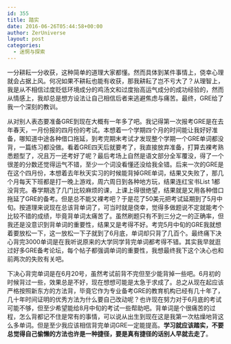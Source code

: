 ```yaml
---
id: 355
title: 踏实
date: 2016-06-26T05:44:58+00:00
author: ZerUniverse
layout: post
categories:
  - 迷惘与探索
---
```

一分耕耘一分收获，这种简单的道理大家都懂。然而具体到某件事情上，侥幸心理就会占据上风。何况如果不耕耘也能有收获，那我耕耘了岂不亏大了？从理智上，我是从不相信过度贬低环境成分的鸡汤文和过度抬高运气成分的成功经验的，然而从情感上，我却总是想方设法让自己相信后者来逃避焦虑与痛苦。最终，GRE给了我一个深刻的教训。

从对别人表态要准备GRE到现在大概有一年多了吧。我记得第一次报考GRE是在去年春天，一月份报的四月份的考试。本想着一个学期四个月的时间能让我好好准备，哪知道中途各种借口拖延，到考完期末考试才发现整个学期一个GRE单词都没背，一篇练习都没做。看着GRE四天后就要考了，我直接放弃准备，打算去裸考熟悉题型了，况且万一还考好了呢？最后考场上自然是语文部分全军覆没，得了一个很差的分数还觉得运气不错，至少一个词没看懂还没给我全错。后来一次的GRE是在这个四月份，本想着去年秋天实习的时候能背掉GRE单词，结果又失败了，那几个月每天下班都是打一晚上游戏，周六周日到各种地方玩，结果连红宝书List 1都没背完。春学期选了几门比较麻烦的课，上课上得很绝望，结果就是又用各种借口拖延了GRE的备考。但是总不能又裸考吧？于是花了50美元把考试延期到了5月中旬。按道理来说现在总该背单词了，可当时就是侥幸，觉得多做题说不定就能考个比较不错的成绩，毕竟背单词太痛苦了。虽然刷题只有不到三分之一的正确率，但我还是没意识到背单词的重要性，结果又是考得不好。考完5月中旬的GRE我就想着要放松一下，这一放松一下子就到了6月底，单词却只背了几百个。最终痛下决心背完3000单词是在我听说原来的大学同学背完单词都考得不错。其实我早就逛过好多GRE备考论坛，每个帖子都强调单词的重要性，我想最终我下这个决心也和前两次的失败有关吧。

下决心背完单词是在6月20号，虽然考试前背不完但至少能背掉一些吧。6月初的时候背过一些，效果总是不好，现在想想可能是太急于求成了。总之从现在起应该严格按照新东方的方法背，毕竟它作为专业备考GRE的教育机构已经有几十年了，几十年时间证明的优秀方法为什么要自己改动呢？也许现在努力对于6月底的考试可能不够，但至少希望能给8月中旬的考试一些帮助吧。背单词是个很痛苦的过程，怎么背都记不住是常有的事情，可以说从出生到现在这是我第一次枯燥地背这么多单词。但是至少我应该相信背完单词GRE一定能提高。**学习就应该踏实，不要总觉得自己偷懒的方法也许是一种捷径，要是真有捷径的话别人早就去走了**。